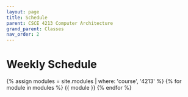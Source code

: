 ```yaml
---
layout: page
title: Schedule
parent: CSCE 4213 Computer Architecture
grand_parent: Classes
nav_order: 2
---
```


# Weekly Schedule

{% assign modules = site.modules | where: 'course', '4213' %}
{% for module in modules %}
{{ module }}
{% endfor %}
